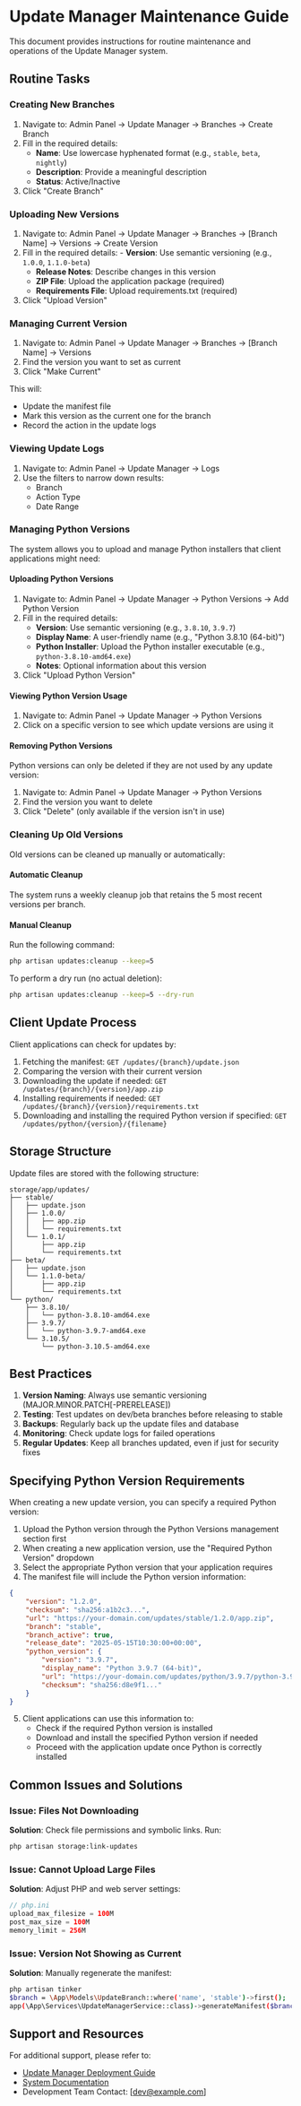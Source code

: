 # Update Manager Maintenance Guide

This document provides instructions for routine maintenance and operations of the Update Manager system.

## Routine Tasks

### Creating New Branches

1. Navigate to: Admin Panel → Update Manager → Branches → Create Branch
2. Fill in the required details:
    - **Name**: Use lowercase hyphenated format (e.g., `stable`, `beta`, `nightly`)
    - **Description**: Provide a meaningful description
    - **Status**: Active/Inactive
3. Click "Create Branch"

### Uploading New Versions

1. Navigate to: Admin Panel → Update Manager → Branches → [Branch Name] → Versions → Create Version
2. Fill in the required details: - **Version**: Use semantic versioning (e.g., `1.0.0`, `1.1.0-beta`)
    - **Release Notes**: Describe changes in this version
    - **ZIP File**: Upload the application package (required)
    - **Requirements File**: Upload requirements.txt (required)
3. Click "Upload Version"

### Managing Current Version

1. Navigate to: Admin Panel → Update Manager → Branches → [Branch Name] → Versions
2. Find the version you want to set as current
3. Click "Make Current"

This will:

-   Update the manifest file
-   Mark this version as the current one for the branch
-   Record the action in the update logs

### Viewing Update Logs

1. Navigate to: Admin Panel → Update Manager → Logs
2. Use the filters to narrow down results:
    - Branch
    - Action Type
    - Date Range

### Managing Python Versions

The system allows you to upload and manage Python installers that client applications might need:

#### Uploading Python Versions

1. Navigate to: Admin Panel → Update Manager → Python Versions → Add Python Version
2. Fill in the required details:
    - **Version**: Use semantic versioning (e.g., `3.8.10`, `3.9.7`)
    - **Display Name**: A user-friendly name (e.g., "Python 3.8.10 (64-bit)")
    - **Python Installer**: Upload the Python installer executable (e.g., `python-3.8.10-amd64.exe`)
    - **Notes**: Optional information about this version
3. Click "Upload Python Version"

#### Viewing Python Version Usage

1. Navigate to: Admin Panel → Update Manager → Python Versions
2. Click on a specific version to see which update versions are using it

#### Removing Python Versions

Python versions can only be deleted if they are not used by any update version:

1. Navigate to: Admin Panel → Update Manager → Python Versions
2. Find the version you want to delete
3. Click "Delete" (only available if the version isn't in use)

### Cleaning Up Old Versions

Old versions can be cleaned up manually or automatically:

#### Automatic Cleanup

The system runs a weekly cleanup job that retains the 5 most recent versions per branch.

#### Manual Cleanup

Run the following command:

```bash
php artisan updates:cleanup --keep=5
```

To perform a dry run (no actual deletion):

```bash
php artisan updates:cleanup --keep=5 --dry-run
```

## Client Update Process

Client applications can check for updates by:

1. Fetching the manifest: `GET /updates/{branch}/update.json`
2. Comparing the version with their current version
3. Downloading the update if needed: `GET /updates/{branch}/{version}/app.zip`
4. Installing requirements if needed: `GET /updates/{branch}/{version}/requirements.txt`
5. Downloading and installing the required Python version if specified: `GET /updates/python/{version}/{filename}`

## Storage Structure

Update files are stored with the following structure:

```
storage/app/updates/
├── stable/
│   ├── update.json
│   ├── 1.0.0/
│   │   ├── app.zip
│   │   └── requirements.txt
│   └── 1.0.1/
│       ├── app.zip
│       └── requirements.txt
├── beta/
│   ├── update.json
│   └── 1.1.0-beta/
│       ├── app.zip
│       └── requirements.txt
└── python/
    ├── 3.8.10/
    │   └── python-3.8.10-amd64.exe
    ├── 3.9.7/
    │   └── python-3.9.7-amd64.exe
    └── 3.10.5/
        └── python-3.10.5-amd64.exe
```

## Best Practices

1. **Version Naming**: Always use semantic versioning (MAJOR.MINOR.PATCH[-PRERELEASE])
2. **Testing**: Test updates on dev/beta branches before releasing to stable
3. **Backups**: Regularly back up the update files and database
4. **Monitoring**: Check update logs for failed operations
5. **Regular Updates**: Keep all branches updated, even if just for security fixes

## Specifying Python Version Requirements

When creating a new update version, you can specify a required Python version:

1. Upload the Python version through the Python Versions management section first
2. When creating a new application version, use the "Required Python Version" dropdown
3. Select the appropriate Python version that your application requires
4. The manifest file will include the Python version information:

```json
{
    "version": "1.2.0",
    "checksum": "sha256:a1b2c3...",
    "url": "https://your-domain.com/updates/stable/1.2.0/app.zip",
    "branch": "stable",
    "branch_active": true,
    "release_date": "2025-05-15T10:30:00+00:00",
    "python_version": {
        "version": "3.9.7",
        "display_name": "Python 3.9.7 (64-bit)",
        "url": "https://your-domain.com/updates/python/3.9.7/python-3.9.7-amd64.exe",
        "checksum": "sha256:d8e9f1..."
    }
}
```

5. Client applications can use this information to:
    - Check if the required Python version is installed
    - Download and install the specified Python version if needed
    - Proceed with the application update once Python is correctly installed

## Common Issues and Solutions

### Issue: Files Not Downloading

**Solution**: Check file permissions and symbolic links. Run:

```bash
php artisan storage:link-updates
```

### Issue: Cannot Upload Large Files

**Solution**: Adjust PHP and web server settings:

```php
// php.ini
upload_max_filesize = 100M
post_max_size = 100M
memory_limit = 256M
```

### Issue: Version Not Showing as Current

**Solution**: Manually regenerate the manifest:

```bash
php artisan tinker
$branch = \App\Models\UpdateBranch::where('name', 'stable')->first();
app(\App\Services\UpdateManagerService::class)->generateManifest($branch);
```

## Support and Resources

For additional support, please refer to:

-   [Update Manager Deployment Guide](./UPDATE_MANAGER_DEPLOYMENT.md)
-   [System Documentation](./docs)
-   Development Team Contact: [dev@example.com]

